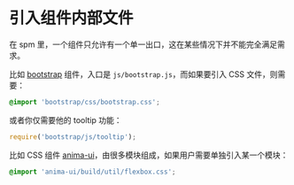 
# 引入组件内部文件

在 spm 里，一个组件只允许有一个单一出口，这在某些情况下并不能完全满足需求。

比如 [bootstrap](http://spmjs.io/package/bootstrap) 组件，入口是 `js/bootstrap.js`，而如果要引入 CSS 文件，则需要：

```css
@import 'bootstrap/css/bootstrap.css';
```

或者你仅需要他的 tooltip 功能：

```javascript
require('bootstrap/js/tooltip');
```

比如 CSS 组件 [anima-ui](http://spmjs.io/package/anima-ui)，由很多模块组成，如果用户需要单独引入某一个模块：

```css
@import 'anima-ui/build/util/flexbox.css';
```
